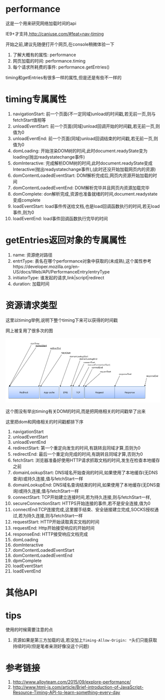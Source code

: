 # performance

这是一个用来研究网络加载时间的api

IE9+才支持,http://caniuse.com/#feat=nav-timing

开始之前,建议先随便打开个网页,在console稍微体验一下

1. 了解大概有的属性: performance
2. 网页加载的时间: performance.timing
3. 每个请求所耗费的事件: performance.getEntries()

timing和getEntries有很多一样的属性,但是还是有些不一样的

# timing专属属性

1. navigationStart: 前一个页面(不一定同域)unload的时间戳,若无前一页,则与fetchStart值相等
2. unloadEventStart: 前一个页面(同域)unload回调开始的时间戳,若无前一页,则值为0
3. unloadEventEnd: 前一个页面(同域)unload回调结束的时间戳,若无前一页,则值为0
4. domLoading: 开始渲染DOM树的时间,此时document.readyState变为loading(抛出readystatechange事件)
5. domInteractive: 完成解析DOM树的时间,此时document.readyState变成Interactive(抛出readystatechange事件),(此时还没开始加载网页内的资源)
6. domContentLoadedEventStart: DOM解析完成后,网页内资源开始加载的时间
7. domContentLoadedEventEnd: DOM解析完毕并且网页内资源加载完毕
8. domComplete: don解析完成,资源也准备就绪的时间,document.readystate变成complete
9. loadEventStart: load事件传送给文档,也是load回调函数执行的时间,若无load事件,则为0
10. loadEventEnd: load事件回调函数执行完毕的时间

# getEntries返回对象的专属属性

1. name: 资源绝对路径
2. entrtType: 表名在哪个performance对象中获取的(未成熟),这个属性参考https://developer.mozilla.org/en-US/docs/Web/API/PerformanceEntry/entryType
3. initiatorType: 谁发起的请求,link|script|redirect
4. duration: 加载时间

# 资源请求类型

这里以timing举例,说明下整个timing下来可以获得的时间戳

网上被复用了很多次的图

![时间加载](072455NuJ.png)


这个图没有举出timing有关DOM的时间,而是把网络相关的时间戳举了出来

这里把dom和网络相关的时间戳都排下序

1. navigationStart
2. unloadEventStart
3. unloadEventEnd
4. redirectStart: 第一个重定向发生的时间,有跳转且同域才算,否则为0
5. redirectEnd: 最后一个重定向完成的时间,有跳转且同域才算,否则为0
6. fetchStart: 浏览器准备好使用HTTP请求抓取文档的时间,发生在检查本地缓存之前
7. domainLookupStart: DNS域名开始查询的时间,如果使用了本地缓存(无DNS查询)或持久连接,值与fetchStart一样
8. domainLookupEnd: DNS域名查询结束的时间,如果使用了本地缓存(无DNS查询)或持久连接,值与fetchStart一样
9. connectStart: TCP开始建立连接时间,若为持久连接,则与fetchStart一样,
10. secureConnectionStart: HTTPS开始连接的事件,若不是安全连接,值为0
11. connectEnd:TCP连接完成,这里握手结束、安全链接建立完成,SOCKS授权通过,若为持久连接,则与fetchStart一样
11. requestStart: HTTP开始读取真实文档的时间
12. requestEnd: Http开始接受响应的开始时间
13. responseEnd: HTTP接受响应文档完成
14. domLoading
15. domInteractive
16. domContentLoadedEventStart
17. domContentLoadedEventEnd
18. dpmComplete
19. loadEventStart
20. loadEventEnd

# 其他API



# tips

使用的时候需要注意的点

1. 资源如果是第三方加载的话,若没加上`Timing-Allow-Origin: *`头们只能获取持续时间(但是笔者亲测好像没这个问题)


# 参考链接

1. http://www.alloyteam.com/2015/09/explore-performance/
2. http://www.html-js.com/article/Brief-introduction-of-JavaScript-Resource-Timing-API-to-learn-something-every-day
